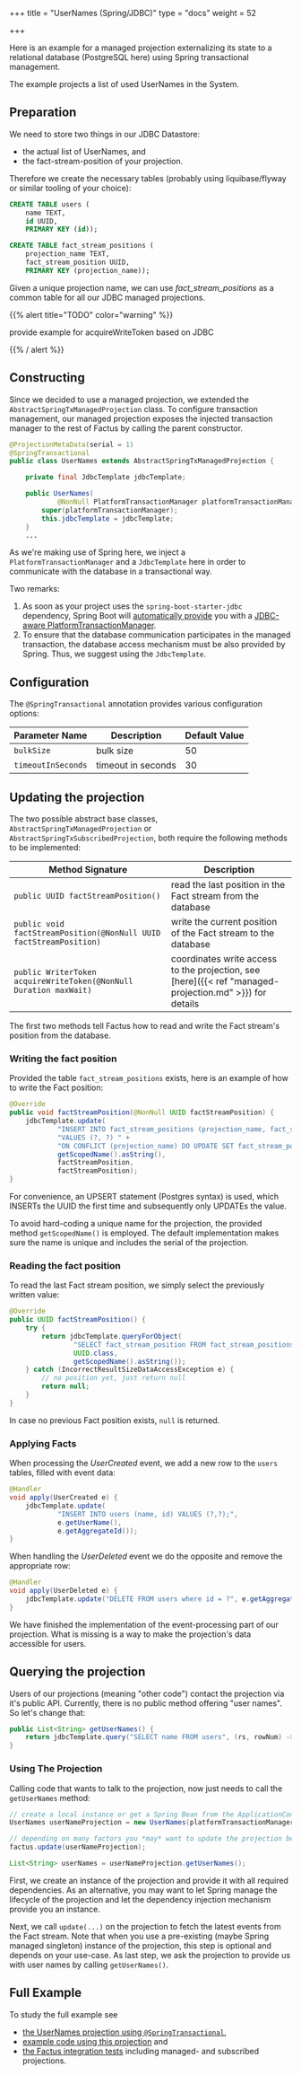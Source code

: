 +++ title = "UserNames (Spring/JDBC)"
type = "docs"
weight = 52

+++

Here is an example for a managed projection externalizing its state to a relational database (PostgreSQL here) using Spring transactional management.

The example projects a list of used UserNames in the System.

## Preparation

We need to store two things in our JDBC Datastore:
* the actual list of UserNames, and
* the fact-stream-position of your projection.

Therefore we create the necessary tables (probably using liquibase/flyway or similar tooling of your choice):

```sql
CREATE TABLE users (
    name TEXT,
    id UUID,
    PRIMARY KEY (id));
```

```sql
CREATE TABLE fact_stream_positions (
    projection_name TEXT,
    fact_stream_position UUID,
    PRIMARY KEY (projection_name));
```

Given a unique projection name, we can use *fact_stream_positions* as a common table for all our JDBC managed projections.

{{% alert  title="TODO" color="warning" %}}

provide example for acquireWriteToken based on JDBC

{{% / alert %}}

## Constructing

Since we decided to use a managed projection, we extended the `AbstractSpringTxManagedProjection` class.
To configure transaction management, our managed projection exposes the injected transaction manager to the rest of Factus by calling the parent constructor.

```java
@ProjectionMetaData(serial = 1)
@SpringTransactional
public class UserNames extends AbstractSpringTxManagedProjection {

    private final JdbcTemplate jdbcTemplate;

    public UserNames(
            @NonNull PlatformTransactionManager platformTransactionManager, JdbcTemplate jdbcTemplate) {
        super(platformTransactionManager);
        this.jdbcTemplate = jdbcTemplate;
    }
    ...
```
As we're making use of Spring here, we inject a `PlatformTransactionManager` and a `JdbcTemplate` here in order to communicate with the database in a transactional way.

Two remarks:
1) As soon as your project uses the `spring-boot-starter-jdbc` dependency,
   Spring Boot will [automatically provide](https://github.com/spring-projects/spring-boot/blob/main/spring-boot-project/spring-boot-autoconfigure/src/main/java/org/springframework/boot/autoconfigure/jdbc/DataSourceTransactionManagerAutoConfiguration.java)
   you with a [JDBC-aware PlatformTransactionManager](https://docs.spring.io/spring-framework/docs/current/javadoc-api/org/springframework/jdbc/support/JdbcTransactionManager.html).
2) To ensure that the database communication participates in the managed transaction,
   the database access mechanism must be also provided by Spring. Thus, we suggest using the `JdbcTemplate`.

## Configuration

The `@SpringTransactional` annotation provides various configuration options:

| Parameter Name         |  Description                                         | Default Value  |
|------------------------|------------------------------------------------------|----------------|
| `bulkSize`             | bulk size                                            |   50           |
| `timeoutInSeconds`      | timeout in seconds            |   30         |

## Updating the projection

The two possible abstract base classes, `AbstractSpringTxManagedProjection` or `AbstractSpringTxSubscribedProjection`,
both require the following methods to be implemented:

|   Method Signature                                                | Description                                                 |
|-------------------------------------------------------------------|-------------------------------------------------------------|
|`public UUID factStreamPosition()   `                              | read the last position in the Fact stream from the database |
|`public void factStreamPosition(@NonNull UUID factStreamPosition)` | write the current position of the Fact stream to the database |
|`public WriterToken acquireWriteToken(@NonNull Duration maxWait)`  | coordinates write access to the projection, see [here]({{< ref "managed-projection.md" >}}) for details  |

The first two methods tell Factus how to read and write the Fact stream's position from the database.

### Writing the fact position

Provided the table `fact_stream_positions` exists, here is an example of how to write the Fact position:

```java
@Override
public void factStreamPosition(@NonNull UUID factStreamPosition) {
    jdbcTemplate.update(
            "INSERT INTO fact_stream_positions (projection_name, fact_stream_position) " +
            "VALUES (?, ?) " +
            "ON CONFLICT (projection_name) DO UPDATE SET fact_stream_position = ?",
            getScopedName().asString(),
            factStreamPosition,
            factStreamPosition);
}
```

For convenience, an UPSERT statement (Postgres syntax) is used, which INSERTs the UUID the first time
and subsequently only UPDATEs the value.

To avoid hard-coding a unique name for the projection, the provided method `getScopedName()` is employed.
The default implementation makes sure the name is unique and includes the serial of the projection.

### Reading the fact position

To read the last Fact stream position, we simply select the previously written value:

```java
@Override
public UUID factStreamPosition() {
    try {
        return jdbcTemplate.queryForObject(
                "SELECT fact_stream_position FROM fact_stream_positions WHERE projection_name = ?",
                UUID.class,
                getScopedName().asString());
    } catch (IncorrectResultSizeDataAccessException e) {
        // no position yet, just return null
        return null;
    }
}
```

In case no previous Fact position exists, `null` is returned.

### Applying Facts

When processing the *UserCreated* event, we add a new row to the `users` tables, filled with event data:

```java
@Handler
void apply(UserCreated e) {
    jdbcTemplate.update(
            "INSERT INTO users (name, id) VALUES (?,?);",
            e.getUserName(),
            e.getAggregateId());
}
```

When handling the *UserDeleted* event we do the opposite and remove the appropriate row:

```java
@Handler
void apply(UserDeleted e) {
    jdbcTemplate.update("DELETE FROM users where id = ?", e.getAggregateId());
}
```

We have finished the implementation of the event-processing part of our projection. What is missing is a way to
make the projection's data accessible for users.


## Querying the projection

Users of our projections (meaning "other code") contact the projection via it's public API.
Currently, there is no public method offering "user names". So let's change that:

```java
public List<String> getUserNames() {
    return jdbcTemplate.query("SELECT name FROM users", (rs, rowNum) -> rs.getString(1));
}
```

### Using The Projection

Calling code that wants to talk to the projection, now just needs to call the `getUserNames` method:

```java
// create a local instance or get a Spring Bean from the ApplicationContext, depending on your code organization
UserNames userNameProjection = new UserNames(platformTransactionManager, jdbcTemplate);

// depending on many factors you *may* want to update the projection before querying it
factus.update(userNameProjection);

List<String> userNames = userNameProjection.getUserNames();
```

First, we create an instance of the projection and provide it with all required dependencies. As an alternative, you may want to let Spring manage the lifecycle of the projection
and let the dependency injection mechanism provide you an instance.

Next, we call `update(...)` on the projection to fetch the latest events from the Fact stream. Note that when you use a pre-existing (maybe Spring managed singleton) instance of the projection, this step is optional and depends on your use-case. As last step, we ask
the projection to provide us with user names by calling `getUserNames()`.


Full Example
------------

To study the full example see
- [the UserNames projection using `@SpringTransactional`](https://github.com/factcast/factcast/blob/master/factcast-itests/factcast-itests-factus/src/test/java/org/factcast/itests/factus/proj/SpringJdbcTransactionalProjectionExample.java),
- [example code using this projection](https://github.com/factcast/factcast/blob/master/factcast-itests/factcast-itests-factus/src/test/java/org/factcast/itests/factus/SpringJdbcTransactionalProjectionExampleITest.java) and
- [the Factus integration tests](https://github.com/factcast/factcast/blob/master/factcast-itests/factcast-itests-factus/src/test/java/org/factcast/itests/factus/SpringTransactionalITest.java) including managed- and subscribed projections.
